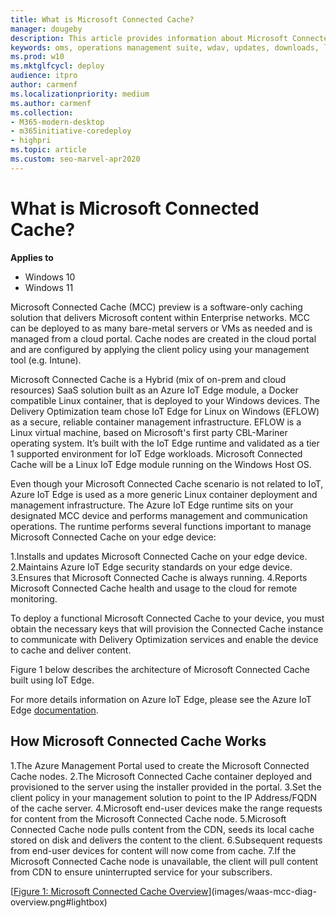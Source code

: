 ```yaml
---
title: What is Microsoft Connected Cache?
manager: dougeby
description: This article provides information about Microsoft Connected Cache, a software-only caching solution.
keywords: oms, operations management suite, wdav, updates, downloads, log analytics
ms.prod: w10
ms.mktglfcycl: deploy
audience: itpro
author: carmenf
ms.localizationpriority: medium
ms.author: carmenf
ms.collection:
- M365-modern-desktop
- m365initiative-coredeploy
- highpri
ms.topic: article
ms.custom: seo-marvel-apr2020
---
```


# What is Microsoft Connected Cache?

**Applies to**

- Windows 10
- Windows 11

Microsoft Connected Cache (MCC) preview is a software-only caching solution that delivers Microsoft content within Enterprise networks. MCC can be deployed to as many bare-metal servers or VMs as needed and is managed from a cloud portal. Cache nodes are created in the cloud portal and are configured by applying the client policy using your management tool (e.g. Intune).

Microsoft Connected Cache is a Hybrid (mix of on-prem and cloud resources) SaaS solution built as an Azure IoT Edge module, a Docker compatible Linux container, that is deployed to your Windows devices. The Delivery Optimization team chose IoT Edge for Linux on Windows (EFLOW) as a secure, reliable container management infrastructure. EFLOW is a Linux virtual machine, based on Microsoft's first party CBL-Mariner operating system. It’s built with the IoT Edge runtime and validated as a tier 1 supported environment for IoT Edge workloads. Microsoft Connected Cache will be a Linux IoT Edge module running on the Windows Host OS.  

Even though your Microsoft Connected Cache scenario is not related to IoT, Azure IoT Edge is used as a more generic Linux container deployment and management infrastructure. The Azure IoT Edge runtime sits on your designated MCC device and performs management and communication operations. The runtime performs several functions important to manage Microsoft Connected Cache on your edge device:

1.Installs and updates Microsoft Connected Cache on your edge device.
2.Maintains Azure IoT Edge security standards on your edge device.
3.Ensures that Microsoft Connected Cache is always running.
4.Reports Microsoft Connected Cache health and usage to the cloud for remote monitoring.
  
To deploy a functional Microsoft Connected Cache to your device, you must obtain the necessary keys that will provision the Connected Cache instance to communicate with Delivery Optimization services and enable the device to cache and deliver content.
  
Figure 1 below describes the architecture of Microsoft Connected Cache built using IoT Edge.
  
For more details information on Azure IoT Edge, please see the Azure IoT Edge [documentation](https://docs.microsoft.com/en-us/azure/iot-edge/about-iot-edge).

## How Microsoft Connected Cache Works  

1.The Azure Management Portal used to create the Microsoft Connected Cache nodes.
2.The Microsoft Connected Cache container deployed and provisioned to the server using the installer provided in the portal.
3.Set the client policy in your management solution to point to the IP Address/FQDN of the cache server.
4.Microsoft end-user devices make the range requests for content from the Microsoft Connected Cache node.
5.Microsoft Connected Cache node pulls content from the CDN, seeds its local cache stored on disk and delivers the content to the client.
6.Subsequent requests from end-user devices for content will now come from cache.
7.If the Microsoft Connected Cache node is unavailable, the client will pull content from CDN to ensure uninterrupted service for your subscribers.

[[Figure 1: Microsoft Connected Cache Overview](images/waas-mcc-diag-overview.png)](images/waas-mcc-diag-overview.png#lightbox)
